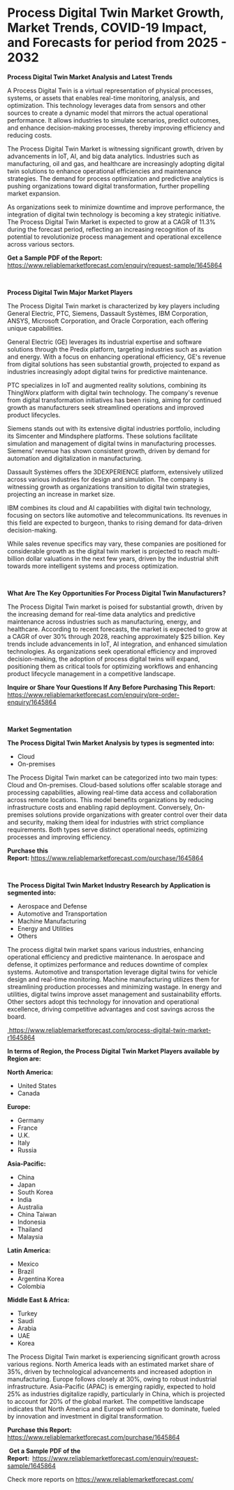 <p><h1>Process Digital Twin Market Growth, Market Trends, COVID-19 Impact, and Forecasts for period from 2025 - 2032</h1></p><p><strong>Process Digital Twin Market Analysis and Latest Trends</strong></p>
<p><p>A Process Digital Twin is a virtual representation of physical processes, systems, or assets that enables real-time monitoring, analysis, and optimization. This technology leverages data from sensors and other sources to create a dynamic model that mirrors the actual operational performance. It allows industries to simulate scenarios, predict outcomes, and enhance decision-making processes, thereby improving efficiency and reducing costs.</p><p>The Process Digital Twin Market is witnessing significant growth, driven by advancements in IoT, AI, and big data analytics. Industries such as manufacturing, oil and gas, and healthcare are increasingly adopting digital twin solutions to enhance operational efficiencies and maintenance strategies. The demand for process optimization and predictive analytics is pushing organizations toward digital transformation, further propelling market expansion.</p><p>As organizations seek to minimize downtime and improve performance, the integration of digital twin technology is becoming a key strategic initiative. The Process Digital Twin Market is expected to grow at a CAGR of 11.3% during the forecast period, reflecting an increasing recognition of its potential to revolutionize process management and operational excellence across various sectors.</p></p>
<p><strong>Get a Sample PDF of the Report:&nbsp;</strong> <a href="https://www.reliablemarketforecast.com/enquiry/request-sample/1645864?utm_campaign=3327&utm_medium=2&utm_source=Github&utm_content=ia&utm_term=10032025&utm_id=process-digital-twin">https://www.reliablemarketforecast.com/enquiry/request-sample/1645864</a></p>
<p>&nbsp;</p>
<p><strong>Process Digital Twin Major Market Players</strong></p>
<p><p>The Process Digital Twin market is characterized by key players including General Electric, PTC, Siemens, Dassault Systèmes, IBM Corporation, ANSYS, Microsoft Corporation, and Oracle Corporation, each offering unique capabilities.</p><p>General Electric (GE) leverages its industrial expertise and software solutions through the Predix platform, targeting industries such as aviation and energy. With a focus on enhancing operational efficiency, GE's revenue from digital solutions has seen substantial growth, projected to expand as industries increasingly adopt digital twins for predictive maintenance.</p><p>PTC specializes in IoT and augmented reality solutions, combining its ThingWorx platform with digital twin technology. The company's revenue from digital transformation initiatives has been rising, aiming for continued growth as manufacturers seek streamlined operations and improved product lifecycles.</p><p>Siemens stands out with its extensive digital industries portfolio, including its Simcenter and Mindsphere platforms. These solutions facilitate simulation and management of digital twins in manufacturing processes. Siemens’ revenue has shown consistent growth, driven by demand for automation and digitalization in manufacturing.</p><p>Dassault Systèmes offers the 3DEXPERIENCE platform, extensively utilized across various industries for design and simulation. The company is witnessing growth as organizations transition to digital twin strategies, projecting an increase in market size.</p><p>IBM combines its cloud and AI capabilities with digital twin technology, focusing on sectors like automotive and telecommunications. Its revenues in this field are expected to burgeon, thanks to rising demand for data-driven decision-making.</p><p>While sales revenue specifics may vary, these companies are positioned for considerable growth as the digital twin market is projected to reach multi-billion dollar valuations in the next few years, driven by the industrial shift towards more intelligent systems and process optimization.</p></p>
<p>&nbsp;</p>
<p><strong>What Are The Key Opportunities For Process Digital Twin Manufacturers?</strong></p>
<p><p>The Process Digital Twin market is poised for substantial growth, driven by the increasing demand for real-time data analytics and predictive maintenance across industries such as manufacturing, energy, and healthcare. According to recent forecasts, the market is expected to grow at a CAGR of over 30% through 2028, reaching approximately $25 billion. Key trends include advancements in IoT, AI integration, and enhanced simulation technologies. As organizations seek operational efficiency and improved decision-making, the adoption of process digital twins will expand, positioning them as critical tools for optimizing workflows and enhancing product lifecycle management in a competitive landscape.</p></p>
<p><strong>Inquire or Share Your Questions If Any Before Purchasing This Report:</strong> <a href="https://www.reliablemarketforecast.com/enquiry/pre-order-enquiry/1645864?utm_campaign=3327&utm_medium=2&utm_source=Github&utm_content=ia&utm_term=10032025&utm_id=process-digital-twin">https://www.reliablemarketforecast.com/enquiry/pre-order-enquiry/1645864</a></p>
<p>&nbsp;</p>
<p><strong>Market Segmentation</strong></p>
<p><strong>The Process Digital Twin Market Analysis by types is segmented into:</strong></p>
<p><ul><li>Cloud</li><li>On-premises</li></ul></p>
<p><p>The Process Digital Twin market can be categorized into two main types: Cloud and On-premises. Cloud-based solutions offer scalable storage and processing capabilities, allowing real-time data access and collaboration across remote locations. This model benefits organizations by reducing infrastructure costs and enabling rapid deployment. Conversely, On-premises solutions provide organizations with greater control over their data and security, making them ideal for industries with strict compliance requirements. Both types serve distinct operational needs, optimizing processes and improving efficiency.</p></p>
<p><strong>Purchase this Report:&nbsp;</strong><a href="https://www.reliablemarketforecast.com/purchase/1645864?utm_campaign=3327&utm_medium=2&utm_source=Github&utm_content=ia&utm_term=10032025&utm_id=process-digital-twin">https://www.reliablemarketforecast.com/purchase/1645864</a></p>
<p>&nbsp;</p>
<p><strong>The Process Digital Twin Market Industry Research by Application is segmented into:</strong></p>
<p><ul><li>Aerospace and Defense</li><li>Automotive and Transportation</li><li>Machine Manufacturing</li><li>Energy and Utilities</li><li>Others</li></ul></p>
<p><p>The process digital twin market spans various industries, enhancing operational efficiency and predictive maintenance. In aerospace and defense, it optimizes performance and reduces downtime of complex systems. Automotive and transportation leverage digital twins for vehicle design and real-time monitoring. Machine manufacturing utilizes them for streamlining production processes and minimizing wastage. In energy and utilities, digital twins improve asset management and sustainability efforts. Other sectors adopt this technology for innovation and operational excellence, driving competitive advantages and cost savings across the board.</p></p>
<p><a href="https://www.reliablemarketforecast.com/process-digital-twin-market-r1645864?utm_campaign=3327&utm_medium=2&utm_source=Github&utm_content=ia&utm_term=10032025&utm_id=process-digital-twin">&nbsp;https://www.reliablemarketforecast.com/process-digital-twin-market-r1645864</a></p>
<p><strong>In terms of Region, the Process Digital Twin Market Players available by Region are:</strong></p>
<p>
    <p> <strong> North America: </strong>
        <ul>
            <li>United States</li>
            <li>Canada</li>
        </ul>
        </p> 
    <p> <strong> Europe: </strong>
        <ul>
            <li>Germany</li>
            <li>France</li>
            <li>U.K.</li>
            <li>Italy</li>
            <li>Russia</li>
        </ul>
        </p> 
    <p> <strong> Asia-Pacific: </strong>
        <ul>
            <li>China</li>
            <li>Japan</li>
            <li>South Korea</li>
            <li>India</li>
            <li>Australia</li>
            <li>China Taiwan</li>
            <li>Indonesia</li>
            <li>Thailand</li>
            <li>Malaysia</li>
        </ul>
        </p> 
    <p> <strong> Latin America: </strong>
        <ul>
            <li>Mexico</li>
            <li>Brazil</li>
            <li>Argentina Korea</li>
            <li>Colombia</li>
        </ul>
        </p> 
    <p> <strong> Middle East & Africa: </strong>
        <ul>
            <li>Turkey</li>
            <li>Saudi</li>
            <li>Arabia</li>
            <li>UAE</li>
            <li>Korea</li>
        </ul>
    </p>
    </p>
<p><p>The Process Digital Twin market is experiencing significant growth across various regions. North America leads with an estimated market share of 35%, driven by technological advancements and increased adoption in manufacturing. Europe follows closely at 30%, owing to robust industrial infrastructure. Asia-Pacific (APAC) is emerging rapidly, expected to hold 25% as industries digitalize rapidly, particularly in China, which is projected to account for 20% of the global market. The competitive landscape indicates that North America and Europe will continue to dominate, fueled by innovation and investment in digital transformation.</p></p>
<p><strong>Purchase this Report: </strong><a href="https://www.reliablemarketforecast.com/purchase/1645864?utm_campaign=3327&utm_medium=2&utm_source=Github&utm_content=ia&utm_term=10032025&utm_id=process-digital-twin">https://www.reliablemarketforecast.com/purchase/1645864</a></p>
<p>&nbsp;<strong>Get a Sample PDF of the Report:&nbsp;&nbsp;</strong><a href="https://www.reliablemarketforecast.com/enquiry/request-sample/1645864?utm_campaign=3327&utm_medium=2&utm_source=Github&utm_content=ia&utm_term=10032025&utm_id=process-digital-twin">https://www.reliablemarketforecast.com/enquiry/request-sample/1645864</a></p>
<p><strong></strong></p>
<p>Check more reports on <a href="https://www.reliablemarketforecast.com/?utm_campaign=3327&utm_medium=2&utm_source=Github&utm_content=ia&utm_term=10032025&utm_id=process-digital-twin">https://www.reliablemarketforecast.com/</a></p>